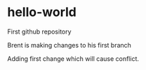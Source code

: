 # hello-world
First github repository

Brent is making changes to his first branch

Adding first change which will cause conflict.

 

